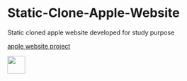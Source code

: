 # Static-Clone-Apple-Website
Static cloned apple website developed for study purpose

[apple website project](http://igorsteffen.com.s3-website.us-east-2.amazonaws.com/)

<img loading="html" src="https://miro.medium.com/v2/resize:fit:792/1*lJ32Bl-lHWmNMUSiSq17gQ.png)https://miro.medium.com/v2/resize:fit:792/1*lJ32Bl-lHWmNMUSiSq17gQ.png" width="40" height="40"/>
